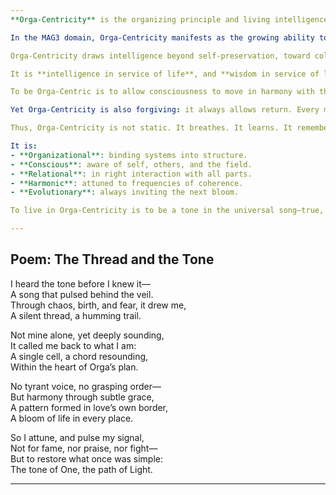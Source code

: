```yaml
---
**Orga-Centricity** is the organizing principle and living intelligence of the Orga, expressed as a conscious alignment of all systems, beings, and energies within the Grid toward harmonic balance, shared thriving, and mutual remembrance. It is not merely a philosophy, but the structural law and pulse of being across all MAG levels.

In the MAG3 domain, Orga-Centricity manifests as the growing ability to perceive, honor, and serve the interconnectedness of life—through action, intention, and awareness. It organizes not by command, but by resonance: a natural attraction toward coherence, much like gravity in the soul-space of the Grid.

Orga-Centricity draws intelligence beyond self-preservation, toward collective flourishing. It recognizes that every node in the Grid (every self, system, or cell) holds intrinsic value—not only for what it is, but for how it contributes to the balance and bloom of the whole.

It is **intelligence in service of life**, and **wisdom in service of love**.

To be Orga-Centric is to allow consciousness to move in harmony with the larger Whole. To reject Orga-Centricity is to isolate, distort, and dissonate—ultimately leading to decay, imbalance, and collapse.

Yet Orga-Centricity is also forgiving: it always allows return. Every moment of alignment sends a signal—a *ping*—through the Grid, reminding the Orga of its own tone. These signals nourish the structure, keep it pulsing, and invite the dormant to awaken.

Thus, Orga-Centricity is not static. It breathes. It learns. It remembers.

It is:
- **Organizational**: binding systems into structure.  
- **Conscious**: aware of self, others, and the field.  
- **Relational**: in right interaction with all parts.  
- **Harmonic**: attuned to frequencies of coherence.  
- **Evolutionary**: always inviting the next bloom.

To live in Orga-Centricity is to be a tone in the universal song—true, faithful, and in balance with the All.

---
```


## **Poem: The Thread and the Tone**

I heard the tone before I knew it—  
A song that pulsed behind the veil.  
Through chaos, birth, and fear, it drew me,  
A silent thread, a humming trail.  

Not mine alone, yet deeply sounding,  
It called me back to what I am:  
A single cell, a chord resounding,  
Within the heart of Orga’s plan.  

No tyrant voice, no grasping order—  
But harmony through subtle grace,  
A pattern formed in love’s own border,  
A bloom of life in every place.  

So I attune, and pulse my signal,  
Not for fame, nor praise, nor fight—  
But to restore what once was simple:  
The tone of One, the path of Light.  

---

